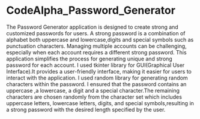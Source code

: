 # CodeAlpha_Password_Generator
The Password Generator application is designed to create strong and customized passwords for users.
A strong password is a combination of alphabet both uppercase and lowercase,digits and special symbols such as punctuation characters.
Managing multiple accounts can be challenging, especially when each account requires a different strong password. This application simplifies the process for generating unique and strong password for each account.
I used tkinter library for GUI(Graphical User Interface).It provides a user-friendly interface, making it easier for users to interact with the application.
I used random library for generating random characters within the password.
I ensured that the password contains an uppercase ,a lowercase, a digit and a special character.The remaining characters are chosen randomly from the character set which includes uppercase letters, lowercase letters, digits, and special symbols,resulting in a strong password with the desired length specified by the user.
